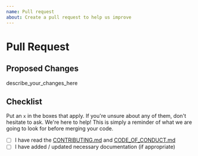 ```yaml
---
name: Pull request
about: Create a pull request to help us improve
---
```

# Pull Request

## Proposed Changes

describe_your_changes_here

## Checklist

Put an `x` in the boxes that apply. If you're unsure about any of them, don't
hesitate to ask. We're here to help! This is simply a reminder of what we are
going to look for before merging your code.

- [ ] I have read the [CONTRIBUTING.md](../CONTRIBUTING.md) and
  [CODE_OF_CONDUCT.md](../CODE_OF_CONDUCT.md)
- [ ] I have added / updated necessary documentation (if appropriate)
